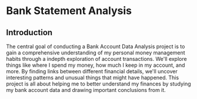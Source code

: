 # Bank Statement Analysis

## Introduction
The central goal of conducting a Bank Account Data Analysis project is to gain a comprehensive understanding of my personal money management habits through a indepth exploration of account transactions. We'll explore things like where I spend my money, how much I keep in my account, and more. By finding links between different financial details, we'll uncover interesting patterns and unusual things that might have happened. This project is all about helping me to better understand my finances by studying my bank account data and drawing important conclusions from it.


